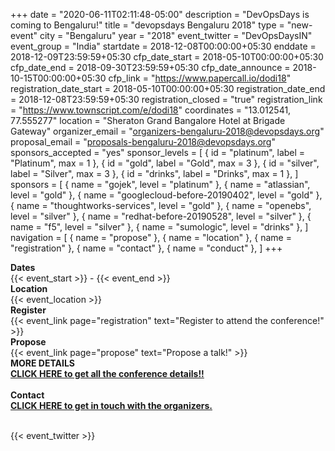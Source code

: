 +++
date = "2020-06-11T02:11:48-05:00"
description = "DevOpsDays is coming to Bengaluru!"
title = "devopsdays Bengaluru 2018"
type = "new-event"
city = "Bengaluru"
year = "2018"
event_twitter = "DevOpsDaysIN"
event_group = "India"
startdate = 2018-12-08T00:00:00+05:30
enddate = 2018-12-09T23:59:59+05:30
cfp_date_start = 2018-05-10T00:00:00+05:30
cfp_date_end = 2018-09-30T23:59:59+05:30
cfp_date_announce = 2018-10-15T00:00:00+05:30
cfp_link = "https://www.papercall.io/dodi18"
registration_date_start = 2018-05-10T00:00:00+05:30
registration_date_end = 2018-12-08T23:59:59+05:30
registration_closed = "true"
registration_link = "https://www.townscript.com/e/dodi18"
coordinates = "13.012541, 77.555277"
location = "Sheraton Grand Bangalore Hotel at Brigade Gateway"
organizer_email = "organizers-bengaluru-2018@devopsdays.org"
proposal_email = "proposals-bengaluru-2018@devopsdays.org"
sponsors_accepted = "yes"
sponsor_levels = [
    { id = "platinum", label = "Platinum", max = 1 },
    { id = "gold", label = "Gold", max = 3 },
    { id = "silver", label = "Silver", max = 3 },
    { id = "drinks", label = "Drinks", max = 1 },
]
sponsors = [
    { name = "gojek", level = "platinum" },
    { name = "atlassian", level = "gold" },
    { name = "googlecloud-before-20190402", level = "gold" },
    { name = "thoughtworks-services", level = "gold" },
    { name = "openebs", level = "silver" },
    { name = "redhat-before-20190528", level = "silver" },
    { name = "f5", level = "silver" },
    { name = "sumologic", level = "drinks" },
]
navigation = [
    { name = "propose" },
    { name = "location" },
    { name = "registration" },
    { name = "contact" },
    { name = "conduct" },
]
+++
<!-- <div style="text-align:center;">
  {{< event_logo >}}
</div> -->

<div class = "row">
  <div class = "col-md-2">
    <strong>Dates</strong>
  </div>
  <div class = "col-md-8">
    {{< event_start >}} - {{< event_end >}}
  </div>
</div>

<div class = "row">
  <div class = "col-md-2">
    <strong>Location</strong>
  </div>
  <div class = "col-md-8">
    {{< event_location >}}
  </div>
</div>

<div class = "row">
  <div class = "col-md-2">
    <strong>Register</strong>
  </div>
  <div class = "col-md-8">
    {{< event_link page="registration" text="Register to attend the conference!" >}}
  </div>
</div>

<div class = "row">
  <div class = "col-md-2">
    <strong>Propose</strong>
  </div>
  <div class = "col-md-8">
    {{< event_link page="propose" text="Propose a talk!" >}}
  </div>
</div>

<!-- <div class = "row">
  <div class = "col-md-2">
    <strong>Program</strong>
  </div>
  <div class = "col-md-8">
    View the {{< event_link page="program" text="program." >}}
  </div>
</div> -->

<!-- <div class = "row">
  <div class = "col-md-2">
    <strong>Speakers</strong>
  </div>
  <div class = "col-md-8">
    Check out the {{< event_link page="speakers" text="speakers!" >}}
  </div>
</div> -->

<div class = "row">
  <div class = "col-md-2">
    <strong>MORE DETAILS</strong>
  </div>
  <div class = "col-md-8">
    <strong><a href="http://devopsdaysindia.org">CLICK HERE to get all the conference details!!</a></strong><br>
  </div>
</div>
<br>
<div class = "row">
  <div class = "col-md-2">
    <strong>Contact</strong>
  </div>
  <div class = "col-md-8">
    <strong><a href="https://devopsdaysindia.org/#contact">CLICK HERE to get in touch with the organizers.</a></strong>
  </div>
</div>
<br>

{{< event_twitter >}}
